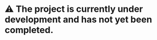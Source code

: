 

























# :warning: The project is currently under development and has not yet been completed.
